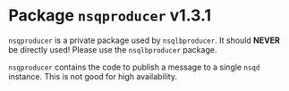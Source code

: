 # Package `nsqproducer` v1.3.1

`nsqproducer` is a private package used by `nsqlbproducer`. It should **NEVER** be directly used! Please use the `nsqlbproducer` package.

`nsqproducer` contains the code to publish a message to a single `nsqd` instance. This is not good for high availability.
